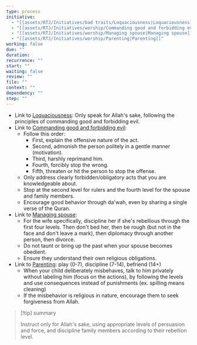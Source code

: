 ```yaml
---
type: process
initiative:
  - "[[assets/RTJ/Initiatives/bad traits/Loquaciousness|Loquaciousness]]"
  - "[[assets/RTJ/Initiatives/worship/Commanding good and forbidding evil|Commanding good and forbidding evil]]"
  - "[[assets/RTJ/Initiatives/worship/Managing spouse|Managing spouse]]"
  - "[[assets/RTJ/Initiatives/worship/Parenting|Parenting]]"
working: false
due: ""
duration: 
recurrence: ""
start: ""
waiting: false
review: ""
file: ""
context: ""
dependency: ""
step: ""
---
```


* Link to [Loquaciousness](assets/RTJ/Initiatives/bad%20traits/Loquaciousness.md): Only speak for Allah's sake, following the principles of commanding good and forbidding evil.
* Link to [Commanding good and forbidding evil](assets/RTJ/Initiatives/worship/Commanding%20good%20and%20forbidding%20evil.md):
	* Follow this order:
		* First, explain the offensive nature of the act.
		* Second, admonish the person politely in a gentle manner (motivation).
		* Third, harshly reprimand him.
		* Fourth, forcibly stop the wrong.
		* Fifth, threaten or hit the person to stop the offense.
	* Only address clearly forbidden/obligatory acts that you are knowledgeable about.
	* Stop at the second level for rulers and the fourth level for the spouse and family members.
	* Encourage good behavior through da'wah, even by sharing a single verse of the Quran.
* Link to [Managing spouse](assets/RTJ/Initiatives/worship/Managing%20spouse.md):
	* For the wife specifically, discipline her if she's rebellious through the first four levels. Then don't bed her, then be rough (but not in the face and don't leave a mark), then diplomacy through another person, then divorce.
	* Do not taunt or bring up the past when your spouse becomes obedient.
	* Ensure they understand their own religious obligations.
* Link to [Parenting](assets/RTJ/Initiatives/worship/Parenting.md): play (0-7), discipline (7-14), befriend (14+)
	* When your child deliberately misbehaves, talk to him privately without labeling him (focus on the actions), by following the levels and use consequences instead of punishments (ex. spilling means cleaning)
	* If the misbehavior is religious in nature, encourage them to seek forgiveness from Allah.

> [!tip] summary
> 
> 
> Instruct only for Allah's sake, using appropriate levels of persuasion and force, and discipline family members according to their rebellion level.
> 


 
